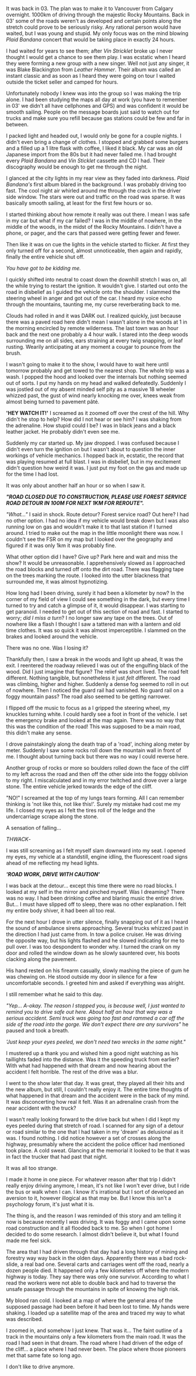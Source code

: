 It was back in 03. The plan was to make it to Vancouver from Calgary overnight. 1000km of driving through the majestic Rocky Mountains. Back in 03' some of the roads weren't as developed and certain points along the stretch could prove to be seriously risky. Any rational person would have waited, but I was young and stupid. My only focus was on the mind blowing *Plaid Bandana* concert that would be taking place in exactly 24 hours.

I had waited for years to see them; after *Vin Stricklet* broke up I never thought I would get a chance to see them play. I was ecstatic when I heard they were forming a new group with a new singer. Well not just any singer, it was Blake Blackington from *Leather Hammer*. Their album was called an instant classic and as soon as I heard they were going on tour I waited outside the ticket seller and camped for hours.

Unfortunately nobody I knew was into the group so I was making the trip alone. I had been studying the maps all day at work (you have to remember in 03' we didn't all have cellphones and GPS) and was confident it would be smooth sailing. People on the message boards just said to watch out for trucks and make sure you refill because gas stations could be few and far in between.

I packed light and headed out, I would only be gone for a couple nights. I didn't even bring a change of clothes. I stopped and grabbed some burgers and a filled up a 1 litre flask with coffee, I liked it black. My car was an old Japanese import from the 80s but it had never failed me. I had brought every *Plaid Bandana* and *Vin Sticklet* cassette and CD I had. Their discography would be enough to get me through the night.

I glanced at the city lights in my rear view as they faded into darkness. *Plaid Bandana's* first album blared in the background. I was probably driving too fast. The cool night air whirled around me through the crack in the driver side window. The stars were out and traffic on the road was sparse. It was basically smooth sailing, at least for the first few hours or so.

I started thinking about how remote it really was out there. I mean I was safe in my car but what if my car failed? I was in the middle of nowhere, in the middle of the woods, in the midst of the Rocky Mountains. I didn't have a phone, or pager, and the cars that passed were getting fewer and fewer.

Then like it was on cue the lights in the vehicle started to flicker. At first they only turned off for a second, almost unnoticeable, then again and rapidly, finally the entire vehicle shut off.

*You have got to be kidding me.*

I quickly shifted into neutral to coast down the downhill stretch I was on, all the while trying to restart the ignition. It wouldn't give. I started out onto the road in disbelief as I guided the vehicle onto the shoulder. I slammed the steering wheel in anger and got out of the car. I heard my voice echo through the mountains, taunting me, my curse reverberating back to me.

Clouds had rolled in and it was DARK out. I realized quickly, just because there was a paved road here didn't mean I wasn't alone in the woods at 1 in the morning encircled by remote wilderness. The last town was an hour back and the next one probably a 4 hour walk. I stared into the deep woods surrounding me on all sides, ears straining at every twig snapping, or leaf rusting. Wearily anticipating at any moment a cougar to pounce from the brush.

I wasn't going to make it to the show, I would have to wait here until tomorrow probably and get towed to the nearest shop. The whole trip was a wash. I popped the hood and looked over the internals but nothing seemed out of sorts. I put my hands on my head and walked defeatedly. Suddenly I was jostled out of my absent minded self pity as a massive 18 wheeler whizzed past, the gust of wind nearly knocking me over, knees weak from almost being turned to pavement pâté.

**'HEY WATCH IT!'** I screamed as it zoomed off over the crest of the hill. Why didn't he stop to help? How did I not hear or see him? I was shaking from the adrenaline. How stupid could I be? I was in black jeans and a black leather jacket. He probably didn't even see me.

Suddenly my car started up. My jaw dropped. I was confused because I didn't even turn the ignition on but I wasn't about to question the inner workings of vehicle mechanics. I hopped back in, ecstatic, the record that was playing resumed at full blast. I was in disbelief, but in my excitement didn't question how weird it was. I just put my foot on the gas and made up for the time I had lost.

It was only about another half an hour or so when I saw it.

***"ROAD CLOSED DUE TO CONSTRUCTION, PLEASE USE FOREST SERVICE ROAD DETOUR IN 100M FOR NEXT 1KM FOR REROUTE".***

*"What..."* I said in shock. Route detour? Forest service road? Out here? I had no other option. I had no idea if my vehicle would break down but I was also running low on gas and wouldn't make it to that last station if I turned around. I tried to make out the map in the little moonlight there was now. I couldn't see the FSR on my map but I looked over the geography and figured if it was only 1km it was probably fine.

What other option did I have? Give up? Park here and wait and miss the show? It would be unreasonable. I apprehensively slowed as I approached the road blocks and turned off onto the dirt road. There was flagging tape on the trees marking the route. I looked into the utter blackness that surrounded me, it was almost hypnotizing.

How long had I been driving, surely it had been a kilometer by now? In the corner of my field of view I could see something in the dark, but every time I turned to try and catch a glimpse of it, it would disappear. I was starting to get paranoid. I needed to get out of this section of road and fast. I started to worry; *did I miss a turn*? I no longer saw any tape on the trees. Out of nowhere like a flash I thought I saw a tattered man with a lantern and old time clothes. It was so quick it was almost imperceptible. I slammed on the brakes and looked around the vehicle.

There was no one. Was I losing it?

Thankfully then, I saw a break in the woods and light up ahead, It was the exit. I reentered the roadway relieved I was out of the engulfing black of the wood. Did I just imagine that figure? The relief was short lived. The road felt different. Nothing tangible, but nonetheless it just *felt d*ifferent. The road was climbing, higher and higher. Suddenly a dense fog seemed to roll in out of nowhere. Then I noticed the guard rail had vanished. No guard rail on a foggy mountain pass? The road also seemed to be  getting narrower.

I flipped off the music to focus as a I gripped the steering wheel, my knuckles turning white. I could hardly see a foot in front of the vehicle. I set the emergency brake and looked at the map again. There was no way that this was the condition of the road! This was supposed to be a main road, this didn't make any sense.

I drove painstakingly along the death trap of a 'road', inching along meter by meter. Suddenly I saw some rocks roll down the mountain wall in front of me. I thought about turning back but there was no way I could reverse here.

Another group of rocks or more so boulders rolled down the face of the cliff to my left across the road and then off the other side into the foggy oblivion to my right. I miscalculated and in my error twitched and drove over a large stone. The entire vehicle jerked towards the edge of the cliff.

"NO!" I screamed at the top of my lungs tears forming. All I can remember thinking is 'not like this, not like this!'. Surely my mistake had cost me my life. I closed my eyes as I felt the tires roll of the ledge and the undercarriage scrape along the stone.

A sensation of falling...

*THWACK*-

I was still screaming as I felt myself slam downward into my seat. I opened my eyes, my vehicle at a standstill, engine idling, the fluorescent road signs ahead of me reflecting my head lights.

***'ROAD WORK, DRIVE WITH CAUTION'***

I was back at the detour... except this time there were no road blocks. I looked at my self in the mirror and pinched myself. Was I dreaming? There was no way. I had been drinking coffee and blaring music the entire drive. But... I must have slipped off to sleep, there was no other explanation. I felt my entire body shiver, it had been all too real.

For the next hour I drove in utter silence, finally snapping out of it as I heard the sound of ambulance sirens approaching. Several trucks whizzed past in the direction I had just came from. In tow a police cruiser. He was driving the opposite way, but his lights flashed and he slowed indicating for me to pull over. I was too despondent to wonder why. I turned the crank on my door and rolled the window down as he slowly sauntered over, his boots clacking along the pavement.

His hand rested on his firearm casually, slowly mashing the piece of gum he was chewing on. He stood outside my door in silence for a few uncomfortable seconds. I greeted him and asked if everything was alright.

I still remember what he said to this day.

*"Yep... A-okay. The reason I stopped you, is because well, I just wanted to remind you to drive safe out here. About half an hour that way was a serious accident. Semi truck was going too fast and rammed a car off the side of the road into the gorge. We don't expect there are any survivors"* he paused and took a breath.

*'Just keep your eyes peeled, we don't need two wrecks in the same night."*

I mustered up a thank you and wished him a good night watching as his taillights faded into the distance. Was it the speeding truck from earlier? With what had happened with that dream and now hearing about the accident I felt horrible. The rest of the drive was a blur.

I went to the show later that day. It was great, they played all their hits and the new album, but still, I couldn't really enjoy it. The entire time thoughts of what happened in that dream and the accident were in the back of my mind. It was disconcerting how real it felt. Was it an adrenaline crash from the near accident with the truck?

I wasn't really looking forward to the drive back but when I did I kept my eyes peeled during that stretch of road. I scanned for any sign of a detour or road similar to the one that I had taken in my 'dream' as delusional as it was. I found nothing. I did notice however a set of crosses along the highway, presumably where the accident the police officer had mentioned took place. A cold sweat. Glancing at the memorial it looked to be that it was in fact the trucker that had past that night.

It was all too strange.

I made it home in one piece. For whatever reason after that trip I didn't really enjoy driving anymore, I mean, it's not like I won't ever drive, but I ride the bus or walk when I can. I know it's irrational but I sort of developed an aversion to it, however illogical as that may be. But I know this isn't a psychology forum, it's just what it is.

The thing is, and the reason I was reminded of this story and am telling it now is because recently I *was* driving. It was foggy and I came upon some road construction and it all flooded back to me. So when I got home I decided to do some research. I almost didn't believe it, but what I found made me feel sick.

The area that I had driven through that day had a long history of mining and forestry way way back in the olden days. Apparently there was a bad rock-slide, a real bad one. Several carts and carriages went off the road, nearly a dozen people died. It happened only a few kilometers off where the modern highway is today. They say there was only one survivor. According to what I read the workers were not able to double back and had to traverse the unsafe passage through the mountains in spite of knowing the high risk.

My blood ran cold. I looked at a map of where the general area of the supposed passage had been before it had been lost to time. My hands were shaking. I loaded up a satellite map of the area and traced my way to what was described.

I zoomed in, and somehow I just knew. That was it... The faint outline of a track in the mountains only a few kilometers from the main road. It was the road I had seen in that dream. The road where I had driven of the edge of the cliff... a place where I had never been. The place where those pioneers met that same fate so long ago.

I don't like to drive anymore.